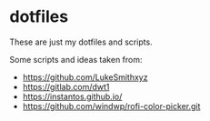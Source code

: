# dotfiles
These are just my dotfiles and scripts.

Some scripts and ideas taken from:
 - https://github.com/LukeSmithxyz
 - https://gitlab.com/dwt1
 - https://instantos.github.io/
 - https://github.com/windwp/rofi-color-picker.git
